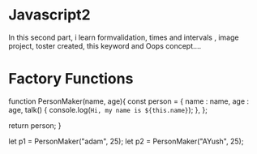 ﻿# Javascript2  
 In this second part, i learn formvalidation, times and intervals , image project, toster created, this keyword and Oops concept....

# Factory Functions

function PersonMaker(name, age){
  const person = {
  name : name,
  age : age,
  talk() {
     console.log(`Hi, my name is ${this.name}`);
    },
  };

 return person;
 }
 
let p1 = PersonMaker("adam", 25);
let p2 = PersonMaker("AYush", 25);

  

